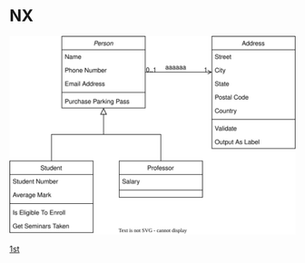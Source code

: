 # NX


![test from dra](https://github.com/lizhihome/NX/blob/main/test.drawio.svg)


<a href ="https://app.diagrams.net/#Hlizhihome%2FNX%2Fmain%2Ftest.drawio.svg">1st </a>
